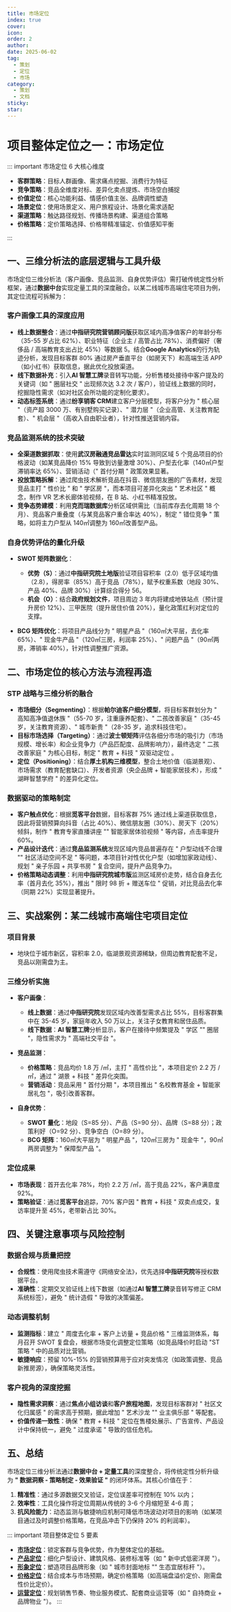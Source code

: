 ```yaml
---
title: 市场定位
index: true
cover: 
icon: 
order: 2
author: 
date: 2025-06-02
tag:
  - 策划
  - 定位
  - 市场
category:
  - 策划
  - 文档
sticky: 
star: 
---
```


# 项目整体定位之一：市场定位

::: important 市场定位 6 大核心维度

- **客群策略**：目标人群画像、需求痛点挖掘、消费行为特征
- **竞争策略**：竞品全维度对标、差异化卖点提炼、市场空白捕捉
- **价值定位**：核心功能利益、情感价值主张、品牌调性塑造
- **场景定位**：使用场景定义、用户旅程设计、场景化需求适配
- **渠道策略**：触达路径规划、传播场景构建、渠道组合策略
- **价格策略**：定价策略选择、价格带精准锚定、价值感知平衡

:::

## 一、三维分析法的底层逻辑与工具升级

市场定位三维分析法（客户画像、竞品监测、自身优势评估）需打破传统定性分析框架，通过**数据中台**实现定量工具的深度融合。以某二线城市高端住宅项目为例，其定位流程可拆解为：

### 客户画像工具的深度应用

- **线上数据整合**：通过**中指研究院营销顾问版**获取区域内高净值客户的年龄分布（35-55 岁占比 62%）、职业特征（企业主 / 高管占比 78%）、消费偏好（奢侈品 / 高端教育支出占比 45%）等数据 5。结合**Google Analytics**的行为轨迹分析，发现目标客群 80% 通过房产垂直平台（如房天下）和高端生活 APP（如小红书）获取信息，据此优化投放渠道。
- **线下数据补充**：引入**AI 智慧工牌**录音转写功能，分析售楼处接待中客户提及的关键词（如 " 圈层社交 " 出现频次达 3.2 次 / 客户），验证线上数据的同时，挖掘隐性需求（如对社区会所功能的定制化要求）。
- **动态标签系统**：通过**纷享销客 CRM**建立客户分层模型，将客户分为 " 核心层 "（资产超 3000 万、有别墅购买记录）、" 潜力层 "（企业高管、关注教育配套）、" 机会层 "（高收入自由职业者），针对性推送营销内容。

### 竞品监测系统的技术突破

- **全渠道数据抓取**：使用**武汉房融通竞品雷达**实时监测同区域 5 个竞品项目的价格波动（如某竞品降价 15% 导致到访量激增 30%）、户型去化率（140㎡户型滞销率达 65%）、营销活动（" 首付分期 " 政策效果显著。
- **投放策略拆解**：通过爬虫技术解析竞品在抖音、微信朋友圈的广告素材，发现竞品主打 " 性价比 " 和 " 学区房 "，而本项目可差异化突出 " 艺术社区 " 概念，制作 VR 艺术长廊体验视频，在 B 站、小红书精准投放。
- **竞争态势建模**：利用**克而瑞数据库**分析区域供需比（当前库存去化周期 18 个月）、竞品客户重叠度（与某竞品客户重合率达 40%），制定 " 错位竞争 " 策略，如将主力户型从 140㎡调整为 160㎡改善型产品。

### 自身优势评估的量化升级

- **SWOT 矩阵数据化**：
	- **优势（S）**：通过**中指研究院土地版**验证项目容积率（2.0）低于区域均值（2.8），得房率（85%）高于竞品（78%），赋予权重系数（地段 30%、产品 40%、品牌 30%）计算综合得分 56。
	- **机会（O）**：结合**政府规划文件**，项目周边 3 年内将建成地铁站点（预计提升房价 12%）、三甲医院（提升居住价值 20%），量化政策红利对定位的支撑。
	
- **BCG 矩阵优化**：将项目产品线分为 " 明星产品 "（160㎡大平层，去化率 65%）、" 现金牛产品 "（120㎡三房，利润率 25%）、" 问题产品 "（90㎡两房，滞销率 40%），针对性调整推广资源。

## 二、市场定位的核心方法与流程再造

### STP 战略与三维分析的融合

- **市场细分（Segmenting）**：根据**帕尔迪客户细分模型**，将目标客群划分为 " 高知高净值退休族 "（55-70 岁，注重康养配套）、" 二孩改善家庭 "（35-45 岁，关注教育资源）、" 城市新贵 "（28-35 岁，追求科技住宅）。
- **目标市场选择（Targeting）**：通过**波士顿矩阵**评估各细分市场的吸引力（市场规模、增长率）和企业竞争力（产品匹配度、品牌影响力），最终选定 " 二孩改善家庭 " 为核心目标，制定 " 教育 + 科技 " 双驱动定位 。
- **定位（Positioning）**：结合**厚土机构三维模型**，整合土地价值（临湖景观）、市场需求（教育配套缺口）、开发者资源（央企品牌 + 智能家居技术），形成 " 湖畔智慧学府 " 的差异化定位。

### 数据驱动的策略制定

- **客户触点优化**：根据**觅客平台**数据，目标客群 75% 通过线上渠道获取信息，因此将营销预算向抖音（占比 40%）、微信朋友圈（30%）、房天下（20%）倾斜，制作 " 教育专家直播讲座 "" 智能家居体验视频 " 等内容，点击率提升 60%。
- **产品设计迭代**：通过**竞品监测系统**发现区域内竞品普遍存在 " 户型动线不合理 "" 社区活动空间不足 " 等问题，本项目针对性优化户型（如增加家政动线）、规划 " 亲子乐园 + 共享书房 " 复合空间，提升产品竞争力。
- **价格策略动态调整**：利用**中指研究院城市版**监测区域房价走势，结合自身去化率（首月去化 35%），推出 " 限时 98 折 + 赠送车位 " 促销，对比竞品去化率（同期 22%）实现显著提升。

## 三、实战案例：某二线城市高端住宅项目定位

### 项目背景

- 地块位于城市新区，容积率 2.0，临湖景观资源稀缺，但周边教育配套不足，竞品以刚需盘为主。

### 三维分析实施

- **客户画像**：
	- **线上数据**：通过**中指研究院**发现区域内改善型需求占比 55%，目标客群集中在 35-45 岁，家庭年收入 50 万以上，关注子女教育和居住品质。
	- **线下数据**：**AI 智慧工牌**分析显示，客户在接待中频繁提及 " 学区 "" 圈层 "，隐性需求为 " 高端社交平台 "。
	
- **竞品监测**：
	- **价格策略**：竞品均价 1.8 万 /㎡，主打 " 高性价比 "，本项目定价 2.2 万 /㎡，通过 " 湖景 + 科技 " 差异化突围。
	- **营销活动**：竞品采用 " 首付分期 "，本项目推出 " 名校教育基金 + 智能家居礼包 "，吸引改善客群。
	
- **自身优势**：
	- **SWOT 量化**：地段（S=85 分）、产品（S=90 分）、品牌（S=88 分）；政策利好（O=92 分）、竞争空白（O=89 分）。
	- **BCG 矩阵**：160㎡大平层为 " 明星产品 "，120㎡三房为 " 现金牛 "，90㎡两房调整为 " 保障型产品 "。

### 定位成果

- **市场表现**：首开去化率 78%，均价 2.2 万 /㎡，高于竞品 22%，客户满意度 92%。
- **策略验证**：通过**觅客平台**追踪，70% 客户因 " 教育 + 科技 " 双卖点成交，复访率提升至 45%，老带新占比 30%。

## 四、关键注意事项与风险控制

### 数据合规与质量把控

- **合规性**：使用爬虫技术需遵守《网络安全法》，优先选择**中指研究院**等授权数据平台。
- **准确性**：定期交叉验证线上线下数据（如通过**AI 智慧工牌**录音转写修正 CRM 系统标签），避免 " 统计造假 " 导致的决策偏差。

### 动态调整机制

- **监测指标**：建立 " 周度去化率 + 客户上访量 + 竞品价格 " 三维监测体系，每月召开 SWOT 复盘会，根据市场变化调整定位策略（如竞品降价时启动 "ST 策略 " 中的品质对比营销。
- **敏捷响应**：预留 10%-15% 的营销预算用于应对突发情况（如政策调整、竞品新推房源），确保策略灵活性。

### 客户视角的深度挖掘

- **隐性需求洞察**：通过**焦点小组访谈**和**客户旅程地图**，发现目标客群对 " 社区文化归属感 " 的需求高于预期，据此增加 " 艺术沙龙 "" 业主俱乐部 " 等配套。
- **价值传递一致性**：确保 " 教育 + 科技 " 定位在售楼处展示、广告宣传、产品设计中保持统一，避免 " 过度承诺 " 导致的信任危机。

## 五、总结

市场定位三维分析法通过**数据中台 + 定量工具**的深度整合，将传统定性分析升级为 **" 数据洞察 - 策略制定 - 效果验证 "** 的闭环体系。其核心价值在于：

1. **精准性**：通过多源数据交叉验证，定位误差率可控制在 10% 以内；
2. **效率性**：工具化操作将定位周期从传统的 3-6 个月缩短至 4-6 周；
3. **抗风险能力**：动态监测与敏捷响应机制可降低市场波动对项目的影响（如某项目通过及时调整价格策略，在竞品冲击下仍保持 20% 的利润率）。  

::: important 项目整体定位 5 要素

- **[市场定位](/guide/04-策划专题/市场定位)**：锁定客群与竞争优势，作为整体定位的基础。
- **[产品定位](/guide/04-策划专题/产品定位)**：细化户型设计、建筑风格、装修标准等（如 " 新中式低密洋房 "）。
- **[形象定位](/guide/04-策划专题/形象定位)**：塑造项目品牌形象（如 " 城市封面地标 "" 生态宜居标杆 "）。
- **[价格定位](/guide/04-策划专题/价格定位)**：结合成本与市场预期，确定价格策略（如高端盘溢价定价、刚需盘性价比定价）。
- **[运营定位](/guide/04-策划专题/运营定位)**：规划销售节奏、物业服务模式、配套商业运营等（如 " 自持商业 + 品牌物业 "）。
:::
